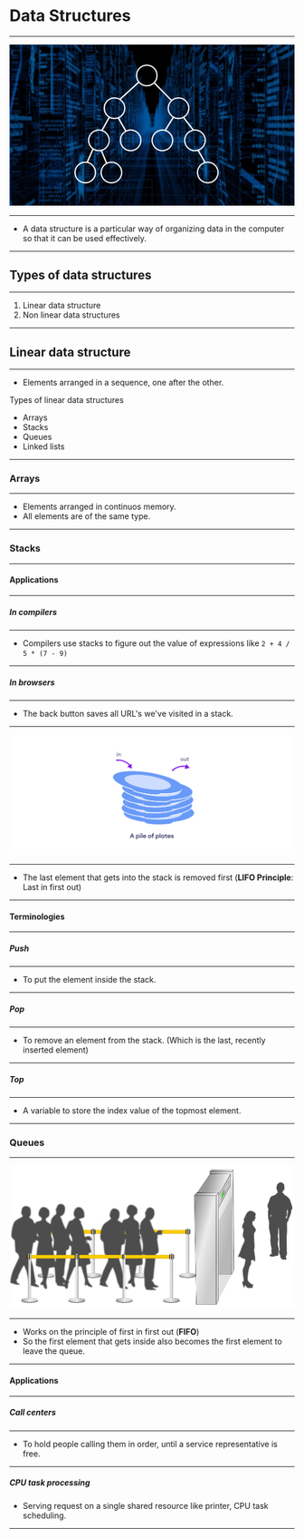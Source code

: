 # Data Structures

---

![Data structures image](images/../../../../images/dsa.jpg)

---

-   A data structure is a particular way of organizing data in the computer so that it can be used effectively.

---

## Types of data structures

---

1. Linear data structure
2. Non linear data structures

---

## Linear data structure

---

-   Elements arranged in a sequence, one after the other.

Types of linear data structures

-   Arrays
-   Stacks
-   Queues
-   Linked lists

---

### Arrays

---

-   Elements arranged in continuos memory.
-   All elements are of the same type.

---

### Stacks

---

#### Applications

---

##### In compilers

---

-   Compilers use stacks to figure out the value of expressions like `2 + 4 / 5 * (7 - 9)`

---

##### In browsers

---

-   The back button saves all URL's we've visited in a stack.

---

![Stack of plates](../../../images/StackOfPlates.webp)

---

-   The last element that gets into the stack is removed first (**LIFO Principle**: Last in first out)

---

#### Terminologies

---

##### Push

---

-   To put the element inside the stack.

---

##### Pop

---

-   To remove an element from the stack. (Which is the last, recently inserted element)

---

##### Top

---

-   A variable to store the index value of the topmost element.

---

### Queues

---

![Queues image](../../../images/queue.png)

---

-   Works on the principle of first in first out (**FIFO**)
-   So the first element that gets inside also becomes the first element to leave the queue.

---

#### Applications

---

##### Call centers

---

- To hold people calling them in order, until a service representative is free.

---

##### CPU task processing

- Serving request on a single shared resource like printer, CPU task scheduling.

---

